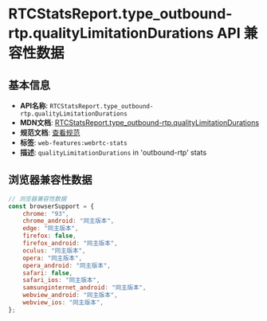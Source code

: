 # RTCStatsReport.type_outbound-rtp.qualityLimitationDurations API 兼容性数据

## 基本信息

- **API名称**: `RTCStatsReport.type_outbound-rtp.qualityLimitationDurations`
- **MDN文档**: [RTCStatsReport.type_outbound-rtp.qualityLimitationDurations](https://developer.mozilla.org/docs/Web/API/RTCOutboundRtpStreamStats/qualityLimitationDurations)
- **规范文档**: [查看规范](https://w3c.github.io/webrtc-stats/#dom-rtcoutboundrtpstreamstats-qualitylimitationdurations)
- **标签**: `web-features:webrtc-stats`
- **描述**: `qualityLimitationDurations` in 'outbound-rtp' stats

## 浏览器兼容性数据

```javascript
// 浏览器兼容性数据
const browserSupport = {
    chrome: "93",
    chrome_android: "同主版本",
    edge: "同主版本",
    firefox: false,
    firefox_android: "同主版本",
    oculus: "同主版本",
    opera: "同主版本",
    opera_android: "同主版本",
    safari: false,
    safari_ios: "同主版本",
    samsunginternet_android: "同主版本",
    webview_android: "同主版本",
    webview_ios: "同主版本",
};

```

